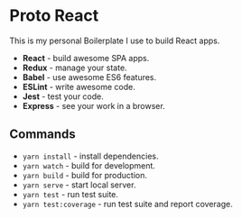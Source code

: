 # Proto React
This is my personal Boilerplate I use to build React apps.

- __React__ - build awesome SPA apps.
- __Redux__ - manage your state.
- __Babel__ - use awesome ES6 features.
- __ESLint__ - write awesome code.
- __Jest__ - test your code.
- __Express__ - see your work in a browser.

## Commands
- `yarn install` - install dependencies.
- `yarn watch` - build for development.
- `yarn build` - build for production.
- `yarn serve` - start local server.
- `yarn test` - run test suite.
- `yarn test:coverage` - run test suite and report coverage.
